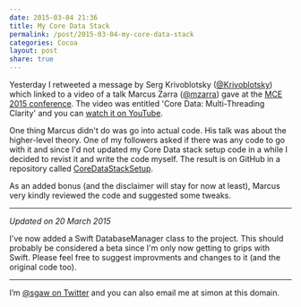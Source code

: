 ```yaml
---
date: 2015-03-04 21:36
title: My Core Data Stack
permalink: /post/2015-03-04-my-core-data-stack
categories: Cocoa
layout: post
share: true
---
```


Yesterday I retweeted a message by Serg Krivoblotsky ([@Krivoblotsky](https://twitter.com/Krivoblotsky)) which linked to a video of a talk Marcus Zarra ([@mzarra](https://twitter.com/mzarra)) gave at the [MCE 2015 conference](http://mceconf.com). The video was entitled 'Core Data: Multi-Threading Clarity' and you can [watch it on YouTube](https://www.youtube.com/watch?v=ckbke8vjHMw).

One thing Marcus didn't do was go into actual code. His talk was about the higher-level theory. One of my followers asked if there was any code to go with it and since I'd not updated my Core Data stack setup code in a while I decided to revist it and write the code myself. The result is on GitHub in a repository called [CoreDataStackSetup](https://github.com/ottersoftware/CoreDataStackSetup).

As an added bonus (and the disclaimer will stay for now at least), Marcus very kindly reviewed the code and suggested some tweaks.

---

*Updated on 20 March 2015*

I've now added a Swift DatabaseManager class to the project. This should probably be considered a beta since I'm only now getting to grips with Swift. Please feel free to suggest improvments and changes to it (and the original code too).

---

I’m [@sgaw on Twitter](http://twitter.com/sgaw) and you can also email me at simon at this domain.